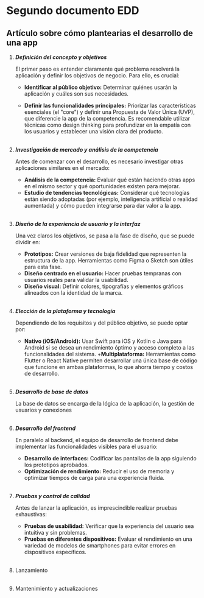 Segundo documento EDD
=
Artículo sobre cómo plantearias el desarrollo de una app
-

1. ***Definición del concepto y objetivos***
    
    El primer paso es entender claramente qué problema resolverá la aplicación y definir los objetivos de negocio. Para ello, es crucial:

    + **Identificar al público objetivo:** Determinar quiénes usarán la aplicación y cuáles son sus necesidades.

    + **Definir las funcionalidades principales:** Priorizar las características esenciales (el "core") y definir una Propuesta de Valor Única (UVP), que diferencie la app de la competencia.
    Es recomendable utilizar técnicas como design thinking para profundizar en la empatía con los usuarios y establecer una visión clara del producto.
<br> <br>

2. ***Investigación de mercado y análisis de la competencia***
    
    Antes de comenzar con el desarrollo, es necesario investigar otras aplicaciones similares en el mercado:

    + **Análisis de la competencia:** Evaluar qué están haciendo otras apps en el mismo sector y qué oportunidades existen para mejorar.
    + **Estudio de tendencias tecnológicas:** Considerar qué tecnologías están siendo adoptadas (por ejemplo, inteligencia artificial o realidad aumentada) y cómo pueden integrarse para dar valor a la app.
<br> <br>

3. ***Diseño de la experiencia de usuario y la interfaz***

    Una vez claros los objetivos, se pasa a la fase de diseño, que se puede dividir en:

    + **Prototipos:** Crear versiones de baja fidelidad que representen la estructura de la app. Herramientas como Figma o Sketch son útiles para esta fase.
    + **Diseño centrado en el usuario:** Hacer pruebas tempranas con usuarios reales para validar la usabilidad.
    + **Diseño visual:** Definir colores, tipografías y elementos gráficos alineados con la identidad de la marca.
<br> <br>

4. ***Elección de la plataforma y tecnología***

    Dependiendo de los requisitos y del público objetivo, se puede optar por:

    + **Nativo (iOS/Android):** Usar Swift para iOS y Kotlin o Java para Android si se desea un rendimiento óptimo y acceso completo a las funcionalidades del sistema.
    +**Multiplataforma:** Herramientas como Flutter o React Native permiten desarrollar una única base de código que funcione en ambas plataformas, lo que ahorra tiempo y costos de desarrollo.
<br> <br>

5. ***Desarrollo de base de datos***

    La base de datos se encarga de la lógica de la aplicación, la gestión de usuarios y conexiones 
<br> <br>

6. ***Desarrollo del frontend***

    En paralelo al backend, el equipo de desarrollo de frontend debe implementar las funcionalidades visibles para el usuario:
    
    + **Desarrollo de interfaces:** Codificar las pantallas de la app siguiendo los prototipos aprobados.
    + **Optimización de rendimiento:** Reducir el uso de memoria y optimizar tiempos de carga para una experiencia fluida.
<br> <br>

7. ***Pruebas y control de calidad***

    Antes de lanzar la aplicación, es imprescindible realizar pruebas exhaustivas:

    + **Pruebas de usabilidad:** Verificar que la experiencia del usuario sea intuitiva y sin problemas.
    + **Pruebas en diferentes dispositivos:** Evaluar el rendimiento en una variedad de modelos de smartphones para evitar errores en dispositivos específicos.
<br> <br>

8. Lanzamiento
<br> <br>

9. Mantenimiento y actualizaciones